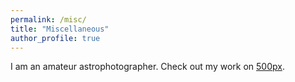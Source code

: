 ```yaml
---
permalink: /misc/
title: "Miscellaneous"
author_profile: true
---
```


I am an amateur astrophotographer. Check out my work on [500px](https://500px.com/p/yangyicge?view=photos).

